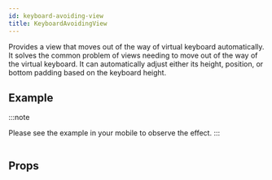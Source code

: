 ```yaml
---
id: keyboard-avoiding-view
title: KeyboardAvoidingView
---
```


Provides a view that moves out of the way of virtual keyboard automatically. It solves the common problem of views needing to move out of the way of the virtual keyboard. It can automatically adjust either its height, position, or bottom padding based on the keyboard height.

## Example

:::note

Please see the example in your mobile to observe the effect.
:::

```ComponentSnackPlayer path=components,basic,KeyboardAvoidingView,Basic.tsx

```

## Props

```ComponentPropTable path=basic,KeyboardAvoidingView,KeyboardAvoidingView.tsx showStylingProps=true

```
